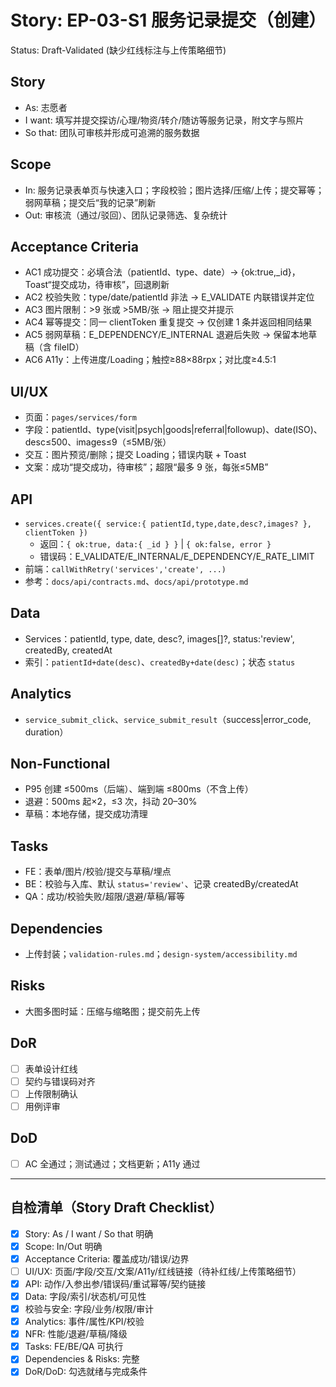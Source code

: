 # Story: EP-03-S1 服务记录提交（创建）
Status: Draft-Validated (缺少红线标注与上传策略细节)

## Story
- As: 志愿者
- I want: 填写并提交探访/心理/物资/转介/随访等服务记录，附文字与照片
- So that: 团队可审核并形成可追溯的服务数据

## Scope
- In: 服务记录表单页与快速入口；字段校验；图片选择/压缩/上传；提交幂等；弱网草稿；提交后“我的记录”刷新
- Out: 审核流（通过/驳回）、团队记录筛选、复杂统计

## Acceptance Criteria
- AC1 成功提交：必填合法（patientId、type、date）→ {ok:true,_id}，Toast“提交成功，待审核”，回退刷新
- AC2 校验失败：type/date/patientId 非法 → E_VALIDATE 内联错误并定位
- AC3 图片限制：>9 张或 >5MB/张 → 阻止提交并提示
- AC4 幂等提交：同一 clientToken 重复提交 → 仅创建 1 条并返回相同结果
- AC5 弱网草稿：E_DEPENDENCY/E_INTERNAL 退避后失败 → 保留本地草稿（含 fileID）
- AC6 A11y：上传进度/Loading；触控≥88×88rpx；对比度≥4.5:1

## UI/UX
- 页面：`pages/services/form`
- 字段：patientId、type(visit|psych|goods|referral|followup)、date(ISO)、desc≤500、images≤9（≤5MB/张）
- 交互：图片预览/删除；提交 Loading；错误内联 + Toast
- 文案：成功“提交成功，待审核”；超限“最多 9 张，每张≤5MB”

## API
- `services.create({ service:{ patientId,type,date,desc?,images? }, clientToken })`
  - 返回：`{ ok:true, data:{ _id } }` | `{ ok:false, error }`
  - 错误码：E_VALIDATE/E_INTERNAL/E_DEPENDENCY/E_RATE_LIMIT
- 前端：`callWithRetry('services','create', ...)`
- 参考：`docs/api/contracts.md`、`docs/api/prototype.md`

## Data
- Services：patientId, type, date, desc?, images[]?, status:'review', createdBy, createdAt
- 索引：`patientId+date(desc)`、`createdBy+date(desc)`；状态 `status`

## Analytics
- `service_submit_click`、`service_submit_result`（success|error_code, duration）

## Non-Functional
- P95 创建 ≤500ms（后端）、端到端 ≤800ms（不含上传）
- 退避：500ms 起×2，≤3 次，抖动 20–30%
- 草稿：本地存储，提交成功清理

## Tasks
- FE：表单/图片/校验/提交与草稿/埋点
- BE：校验与入库、默认 `status='review'`、记录 createdBy/createdAt
- QA：成功/校验失败/超限/退避/草稿/幂等

## Dependencies
- 上传封装；`validation-rules.md`；`design-system/accessibility.md`

## Risks
- 大图多图时延：压缩与缩略图；提交前先上传

## DoR
- [ ] 表单设计红线
- [ ] 契约与错误码对齐
- [ ] 上传限制确认
- [ ] 用例评审

## DoD
- [ ] AC 全通过；测试通过；文档更新；A11y 通过

---

## 自检清单（Story Draft Checklist）
- [x] Story: As / I want / So that 明确
- [x] Scope: In/Out 明确
- [x] Acceptance Criteria: 覆盖成功/错误/边界
- [ ] UI/UX: 页面/字段/交互/文案/A11y/红线链接（待补红线/上传策略细节）
- [x] API: 动作/入参出参/错误码/重试幂等/契约链接
- [x] Data: 字段/索引/状态机/可见性
- [x] 校验与安全: 字段/业务/权限/审计
- [x] Analytics: 事件/属性/KPI/校验
- [x] NFR: 性能/退避/草稿/降级
- [x] Tasks: FE/BE/QA 可执行
- [x] Dependencies & Risks: 完整
- [x] DoR/DoD: 勾选就绪与完成条件

